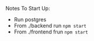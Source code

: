 Notes To Start Up:

- Run postgres
- From ./backend run `npm start`
- From ./frontend frun `npm start`
